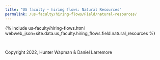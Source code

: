 ```yaml
---
title: "US faculty — hiring flows: Natural Resources"
permalink: /us-faculty/hiring-flows/Field/natural-resources/
---
```


{% include us-faculty/hiring-flows.html webweb_json=site.data.us_faculty.hiring_flows.field.natural_resources %}

<br>

Copyright 2022, Hunter Wapman & Daniel Larremore